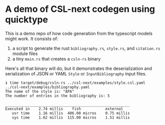 # A demo of CSL-next codegen using quicktype

This is a demo repo of how code generation from the typescript models might work. It consists of:

1. a script to generate the rust `bibliography.rs`, `style.rs`, and `citation.rs` module files
2. a tiny `main.rs` that creates a `csln-rs` binary

Here's all that binary will do, but it demonstrates the deserialization and serialization of JSON or YAML `Style` or `InputBibliography` input files.

```console
❯ time target/debug/csln-rs ../csl-next/examples/style.csl.yaml ../csl-next/examples/bibliography.yaml
The name of the style is: "APA"
The number of entries in the bibliography is: 5

________________________________________________________
Executed in    2.74 millis    fish           external
   usr time    1.16 millis  406.00 micros    0.75 millis
   sys time    1.62 millis  115.00 micros    1.51 millis
```
